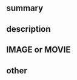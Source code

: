 ## summary
<!--実装概要を記述-->

## description
<!--上記概要の詳細を記述-->

## IMAGE or MOVIE
<!--UIパーツや画面を作成した際に添付-->

## other
<!--備考等何かあれば-->
